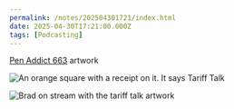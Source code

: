 ```yaml
---
permalink: /notes/202504301721/index.html
date: 2025-04-30T17:21:00.000Z
tags: [Podcasting]
---
```


[Pen Addict 663](https://www.relay.fm/penaddict/663) artwork

![An orange square with a receipt on it. It says Tariff Talk](https://cdn.rknight.me/site/2025/tariff-talk.png)

![Brad on stream with the tariff talk artwork](https://cdn.rknight.me/site/2025/tariff-talk-brad-2.jpg)

